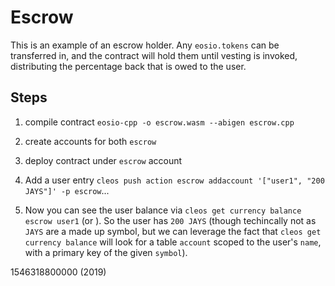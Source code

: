 # Escrow

This is an example of an escrow holder. Any `eosio.tokens` can be transferred in,
and the contract will hold them until vesting is invoked, distributing the percentage back that is owed to the user.

## Steps

1. compile contract `eosio-cpp -o escrow.wasm --abigen escrow.cpp`

1. create accounts for both `escrow`

1. deploy contract under `escrow` account

1. Add a user entry `cleos push action escrow addaccount '["user1", "200 JAYS"]' -p escrow`...

1. Now you can see the user balance via `cleos get currency balance escrow user1` (or ). So the user has `200 JAYS` (though techincally not as `JAYS` are a made up symbol, but we can leverage the fact that `cleos get currency balance` will look for a table `account` scoped to the user's `name`, with a primary key of the given `symbol`).

1546318800000 (2019)
